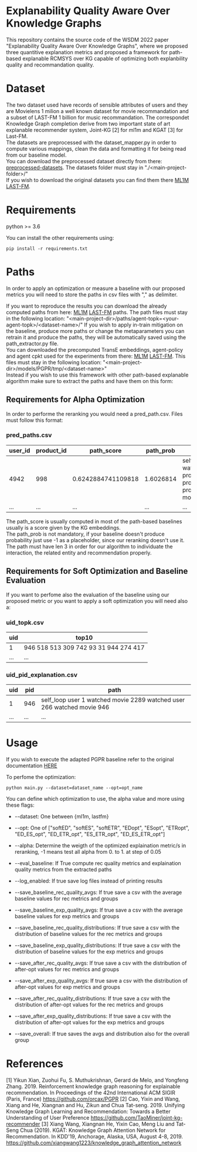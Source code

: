 # Explanability Quality Aware Over Knowledge Graphs
This repository contains the source code of the WSDM 2022 paper "Explanability Quality Aware Over Knowledge Graphs", where we proposed three quantitive explanation metrics and proposed a framework for path-based explanable RCMSYS over KG capable of optimizing both explanbility quality and recommandation quality. 
# Dataset
The two dataset used have records of sensible attributes of users and they are Movielens 1 milion a well known dataset for movie recommandation and a subset of LAST-FM 1 billion for music recommandation. The correspondet Knowledge Graph completion derive from two important state of art explanable recommender system, Joint-KG \[2\] for ml1m and KGAT \[3\] for Last-FM.  
The datasets are preprocessed with the dataset_mapper.py in order to compute various mappings, clean the data and formatting it for being read from our baseline model.  
You can download the preprocessed dataset directly from there: [preprocessed-datasets](https://we.tl/t-rn1hsDRMN7). The datasets folder must stay in "./\<main-project-folder\>/"  
If you wish to download the original datasets you can find them there [ML1M](https://grouplens.org/datasets/movielens/) [LAST-FM](http://www.cp.jku.at/datasets/LFM-1b/).

# Requirements
python >= 3.6  

You can install the other requirements using: 
```
pip install -r requirements.txt
```
# Paths
In order to apply an optimization or measure a baseline with our proposed metrics you will need to store the paths in csv files with "," as delimiter.  

If you want to reproduce the results you can download the already computed paths from here: [ML1M](https://we.tl/t-tb5qkedqt3) [LAST-FM](https://we.tl/t-ZK3VvwpBCl) paths. The path files must stay in the following location: "\<main-project-dir\>/paths/agent-topk=\<your-agent-topk\>/\<dataset-name\>/"
If you wish to apply in-train mitigation on the baseline, produce more paths or change the metaparameters you can retrain it and produce the paths, they will be automatically saved using the path_extractor.py file.  
You can downloaded the precomputed TransE embeddings, agent-policy and agent cpkt used for the experiments from there: [ML1M](https://we.tl/t-tb5qkedqt3) [LAST-FM](https://we.tl/t-1JNL8VAzEE). This files must stay in the following location: "\<main-project-dir\>/models/PGPR/tmp/\<dataset-name\>"  
Instead if you wish to use this framework with other path-based explanable algorithm make sure to extract the paths and have them on this form:
## Requirements for Alpha Optimization
In order to performe the reranking you would need a pred_path.csv. Files must follow this format:    

### pred_paths.csv  

|user_id|product_id|path_score|path_prob|path|
|---|---|---|---|---|
|4942|998|0.6242884741109818|1.6026814|self_loop user 4942 watched movie 328 produced_by_producer producer 197 produced_by_producer movie 998 | 
|...|...|...|...|...|


The path_score is usually computed in most of the path-based baselines usually is a score given by the KG embeddings.  
The path_prob is not mandatory, if your baseline doesn't produce probability just use -1 as a placeholder, since our reranking doesn't use it.  
The path must have len 3 in order for our algorithm to individuate the interaction, the related entity and recommendation properly.  

## Requirements for Soft Optimization and Baseline Evaluation
If you want to perfome also the evaluation of the baseline using our proposed metric or you want to apply a soft optimization you will need also a:

### uid_topk.csv
|uid|	top10|
|---|---|
|1|	946 518 513 309 742 93 31 944 274 417|
|...|...|
### uid_pid_explanation.csv

|uid|	pid|	path|
|---|---|---|
|1	|946	|self_loop user 1 watched movie 2289 watched user 266 watched movie 946|
|...|...|...|


# Usage
If you wish to execute the adapted PGPR baseline refer to the original documentation [HERE](https://github.com/orcax/PGPR)

To perfome the optimization:
```
python main.py --dataset=dataset_name --opt=opt_name
```

You can define which optimization to use, the alpha value and more using these flags:
- --dataset: One between {ml1m, lastfm}

- --opt: One of ["softED", "softES", "softETR", "EDopt", "ESopt", "ETRopt", "ED_ES_opt", "ED_ETR_opt", "ES_ETR_opt", "ED_ES_ETR_opt"]

- --alpha: Determine the weigth of the optimized explaination metric/s in reranking, -1 means test all alpha from 0. to 1. at step of 0.05

- --eval_baseline:   If True compute rec quality metrics and explaination quality metrics from the extracted paths

- --log_enabled:   If true save log files instead of printing results

- --save_baseline_rec_quality_avgs: If true save a csv with the average baseline values for rec metrics and groups

- --save_baseline_exp_quality_avgs: If true save a csv with the average baseline values for exp metrics and groups

- --save_baseline_rec_quality_distributions: If true save a csv with the distribution of baseline values for the rec metrics and groups

- --save_baseline_exp_quality_distributions: If true save a csv with the distribution of baseline values for the exp metrics and groups

- --save_after_rec_quality_avgs: If true save a csv with the distribution of after-opt values for rec metrics and groups

- --save_after_exp_quality_avgs: If true save a csv with the distribution of after-opt values for exp metrics and groups

- --save_after_rec_quality_distributions: If true save a csv with the distribution of after-opt values for the rec metrics and groups

- --save_after_exp_quality_distributions: If true save a csv with the distribution of after-opt values for the exp metrics and groups

- --save_overall: If true saves the avgs and distribution also for the overall group

# References
\[1\] Yikun Xian, Zuohui Fu, S. Muthukrishnan, Gerard de Melo, and Yongfeng Zhang. 2019. Reinforcement knowledge graph reasoning for explainable recommendation. In Proceedings of the 42nd International ACM SIGIR (Paris, France) https://github.com/orcax/PGPR 
\[2\] Cao, Yixin and Wang, Xiang and He, Xiangnan and Hu, Zikun and Chua Tat-seng. 2019. Unifying Knowledge Graph Learning and Recommendation: Towards a Better Understanding of User Preference https://github.com/TaoMiner/joint-kg-recommender
\[3\] Xiang Wang, Xiangnan He, Yixin Cao, Meng Liu and Tat-Seng Chua (2019). KGAT: Knowledge Graph Attention Network for Recommendation. In KDD'19, Anchorage, Alaska, USA, August 4-8, 2019.  https://github.com/xiangwang1223/knowledge_graph_attention_network
